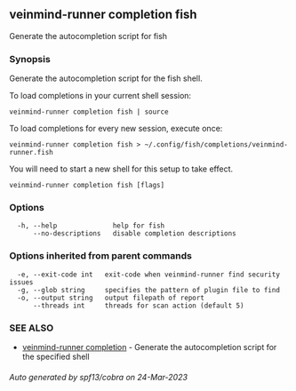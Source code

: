 ## veinmind-runner completion fish

Generate the autocompletion script for fish

### Synopsis

Generate the autocompletion script for the fish shell.

To load completions in your current shell session:

	veinmind-runner completion fish | source

To load completions for every new session, execute once:

	veinmind-runner completion fish > ~/.config/fish/completions/veinmind-runner.fish

You will need to start a new shell for this setup to take effect.


```
veinmind-runner completion fish [flags]
```

### Options

```
  -h, --help              help for fish
      --no-descriptions   disable completion descriptions
```

### Options inherited from parent commands

```
  -e, --exit-code int   exit-code when veinmind-runner find security issues
  -g, --glob string     specifies the pattern of plugin file to find
  -o, --output string   output filepath of report
      --threads int     threads for scan action (default 5)
```

### SEE ALSO

* [veinmind-runner completion](veinmind-runner_completion.md)	 - Generate the autocompletion script for the specified shell

###### Auto generated by spf13/cobra on 24-Mar-2023

